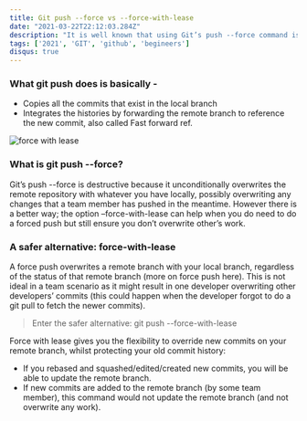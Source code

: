```yaml
---
title: Git push --force vs --force-with-lease
date: "2021-03-22T22:12:03.284Z"
description: "It is well known that using Git’s push --force command is strongly discouraged and considered destructive"
tags: ['2021', 'GIT', 'github', 'begineers']
disqus: true
---
```



### What git push does is basically -
* Copies all the commits that exist in the local branch
* Integrates the histories by forwarding the remote branch to reference the new commit, also called Fast forward ref.

![force with lease](https://images.thoughtbot.com/git-push-force-with-lease/XEDULrg2QsnzIGytOMfh_XFQLB.jpg)

### What is git push --force?
Git’s push --force is destructive because it unconditionally overwrites the remote repository with whatever you have locally, possibly overwriting any changes that a team member has pushed in the meantime. However there is a better way; the option –force-with-lease can help when you do need to do a forced push but still ensure you don’t overwrite other’s work.

### A safer alternative: force-with-lease
A force push overwrites a remote branch with your local branch, regardless of the status of that remote branch (more on force push here). This is not ideal in a team scenario as it might result in one developer overwriting other developers’ commits (this could happen when the developer forgot to do a git pull to fetch the newer commits).

>Enter the safer alternative: git push --force-with-lease

Force with lease gives you the flexibility to override new commits on your remote branch, whilst protecting your old commit history:

* If you rebased and squashed/edited/created new commits, you will be able to update the remote branch.
* If new commits are added to the remote branch (by some team member), this command would not update the remote branch (and not overwrite any work).

